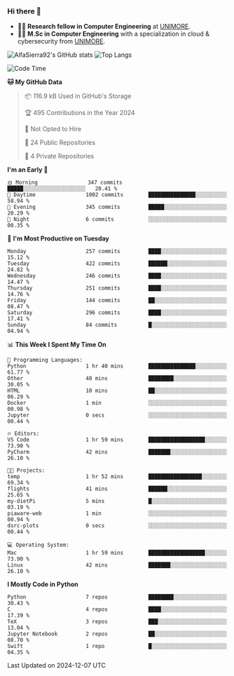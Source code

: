 ### Hi there 👋
- 👨‍💻 **Research fellow in Computer Engineering** at [UNIMORE](https://international.unimore.it/).
- 👨‍🎓 **M.Sc in Computer Engineering** with a specialization in cloud & cybersecurity from [UNIMORE](https://international.unimore.it/).


![AlfaSierra92's GitHub stats](https://github-readme-stats.vercel.app/api?username=AlfaSierra92&theme=nord)
![Top Langs](https://github-readme-stats.vercel.app/api/top-langs/?username=AlfaSierra92&theme=nord&layout=compact)

<!--START_SECTION:waka-->
![Code Time](http://img.shields.io/badge/Code%20Time-210%20hrs%2038%20mins-blue)

**🐱 My GitHub Data** 

> 📦 116.9 kB Used in GitHub's Storage 
 > 
> 🏆 495 Contributions in the Year 2024
 > 
> 🚫 Not Opted to Hire
 > 
> 📜 24 Public Repositories 
 > 
> 🔑 4 Private Repositories 
 > 
**I'm an Early 🐤** 

```text
🌞 Morning                347 commits         █████░░░░░░░░░░░░░░░░░░░░   20.41 % 
🌆 Daytime                1002 commits        ███████████████░░░░░░░░░░   58.94 % 
🌃 Evening                345 commits         █████░░░░░░░░░░░░░░░░░░░░   20.29 % 
🌙 Night                  6 commits           ░░░░░░░░░░░░░░░░░░░░░░░░░   00.35 % 
```
📅 **I'm Most Productive on Tuesday** 

```text
Monday                   257 commits         ████░░░░░░░░░░░░░░░░░░░░░   15.12 % 
Tuesday                  422 commits         ██████░░░░░░░░░░░░░░░░░░░   24.82 % 
Wednesday                246 commits         ████░░░░░░░░░░░░░░░░░░░░░   14.47 % 
Thursday                 251 commits         ████░░░░░░░░░░░░░░░░░░░░░   14.76 % 
Friday                   144 commits         ██░░░░░░░░░░░░░░░░░░░░░░░   08.47 % 
Saturday                 296 commits         ████░░░░░░░░░░░░░░░░░░░░░   17.41 % 
Sunday                   84 commits          █░░░░░░░░░░░░░░░░░░░░░░░░   04.94 % 
```


📊 **This Week I Spent My Time On** 

```text
💬 Programming Languages: 
Python                   1 hr 40 mins        ███████████████░░░░░░░░░░   61.77 % 
Other                    48 mins             ████████░░░░░░░░░░░░░░░░░   30.05 % 
HTML                     10 mins             ██░░░░░░░░░░░░░░░░░░░░░░░   06.29 % 
Docker                   1 min               ░░░░░░░░░░░░░░░░░░░░░░░░░   00.98 % 
Jupyter                  0 secs              ░░░░░░░░░░░░░░░░░░░░░░░░░   00.44 % 

🔥 Editors: 
VS Code                  1 hr 59 mins        ██████████████████░░░░░░░   73.90 % 
PyCharm                  42 mins             ███████░░░░░░░░░░░░░░░░░░   26.10 % 

🐱‍💻 Projects: 
temp                     1 hr 52 mins        █████████████████░░░░░░░░   69.34 % 
flights                  41 mins             ██████░░░░░░░░░░░░░░░░░░░   25.65 % 
my-dietPi                5 mins              █░░░░░░░░░░░░░░░░░░░░░░░░   03.19 % 
piaware-web              1 min               ░░░░░░░░░░░░░░░░░░░░░░░░░   00.94 % 
dsrc-plots               0 secs              ░░░░░░░░░░░░░░░░░░░░░░░░░   00.44 % 

💻 Operating System: 
Mac                      1 hr 59 mins        ██████████████████░░░░░░░   73.90 % 
Linux                    42 mins             ███████░░░░░░░░░░░░░░░░░░   26.10 % 
```

**I Mostly Code in Python** 

```text
Python                   7 repos             ████████░░░░░░░░░░░░░░░░░   30.43 % 
C                        4 repos             ████░░░░░░░░░░░░░░░░░░░░░   17.39 % 
TeX                      3 repos             ███░░░░░░░░░░░░░░░░░░░░░░   13.04 % 
Jupyter Notebook         2 repos             ██░░░░░░░░░░░░░░░░░░░░░░░   08.70 % 
Swift                    1 repo              █░░░░░░░░░░░░░░░░░░░░░░░░   04.35 % 
```




 Last Updated on 2024-12-07 UTC
<!--END_SECTION:waka-->

<!--
**AlfaSierra92/AlfaSierra92** is a ✨ _special_ ✨ repository because its `README.md` (this file) appears on your GitHub profile.

Here are some ideas to get you started:

- 🔭 I’m currently working on ...
- 🌱 I’m currently learning ...
- 👯 I’m looking to collaborate on ...
- 🤔 I’m looking for help with ...
- 💬 Ask me about ...
- 📫 How to reach me: ...
- 😄 Pronouns: ...
- ⚡ Fun fact: ...
-->
